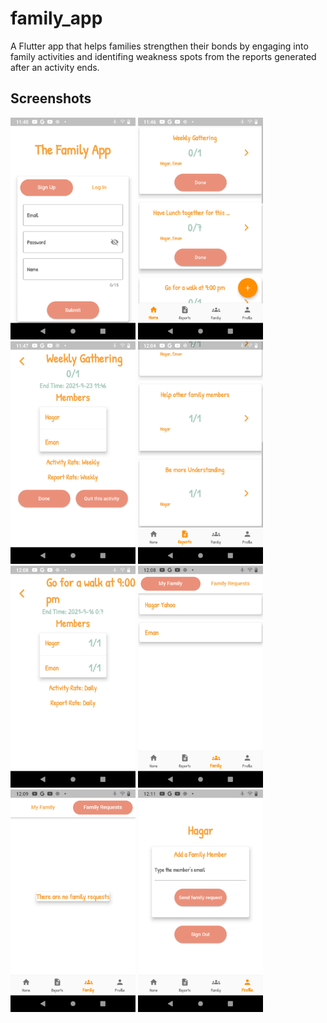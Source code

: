 # family_app

A Flutter app that helps families strengthen their bonds by engaging into family activities and identifing weakness spots from the reports generated after an activity ends.

## Screenshots

<!-- This project is a starting point for a Flutter application.

A few resources to get you started if this is your first Flutter project:

- [Lab: Write your first Flutter app](https://flutter.dev/docs/get-started/codelab)
- [Cookbook: Useful Flutter samples](https://flutter.dev/docs/cookbook)

For help getting started with Flutter, view our
[online documentation](https://flutter.dev/docs), which offers tutorials,
samples, guidance on mobile development, and a full API reference. -->
<img src ='views/signUpPage.png' width='200'>
<img src ='views/activitiesPage.png' width='200'>
<img src ='views/fullActivityPage.png' width='200'>
<img src ='views/reportsPage.png' width='200'>
<img src ='views/fullReportPage.png' width='200'>
<img src ='views/myFamily.png' width='200'>
<img src ='views/familyRequests.png' width='200'>
<img src ='views/profilePage.png' width='200'>

